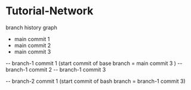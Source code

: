 # Tutorial-Network
 branch history graph

- main commit 1
- main commit 2
- main commit 3








-- branch-1 commit 1 (start commit of base branch = main commit 3 )
-- branch-1 commit 2 
-- branch-1 commit 3



-- branch-2 commit 1 (start commit of bash branch = branch-1 commit 3)